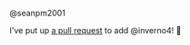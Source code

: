 @seanpm2001 

I've put up [a pull request](https://github.com/seanpm2001/seanpm2001/pull/50) to add @inverno4! :tada:
